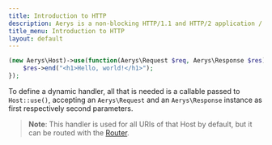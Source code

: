 ```yaml
---
title: Introduction to HTTP
description: Aerys is a non-blocking HTTP/1.1 and HTTP/2 application / websocket / static file server.
title_menu: Introduction to HTTP
layout: default
---
```


```php
(new Aerys\Host)->use(function(Aerys\Request $req, Aerys\Response $res) {
    $res->end("<h1>Hello, world!</h1>");
});
```

To define a dynamic handler, all that is needed is a callable passed to `Host::use()`, accepting an `Aerys\Request` and an `Aerys\Response` instance as first respectively second parameters.

> **Note**: This handler is used for all URIs of that Host by default, but it can be routed with the [Router](static-routing.md).
